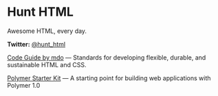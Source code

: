 # Hunt HTML
Awesome HTML, every day.

**Twitter:** [@hunt_html](https://twitter.com/hunt_html)

[Code Guide by mdo](http://codeguide.co/)
— Standards for developing flexible, durable, and sustainable HTML and CSS.

[Polymer Starter Kit](https://developers.google.com/web/tools/polymer-starter-kit/)
— A starting point for building web applications with Polymer 1.0
